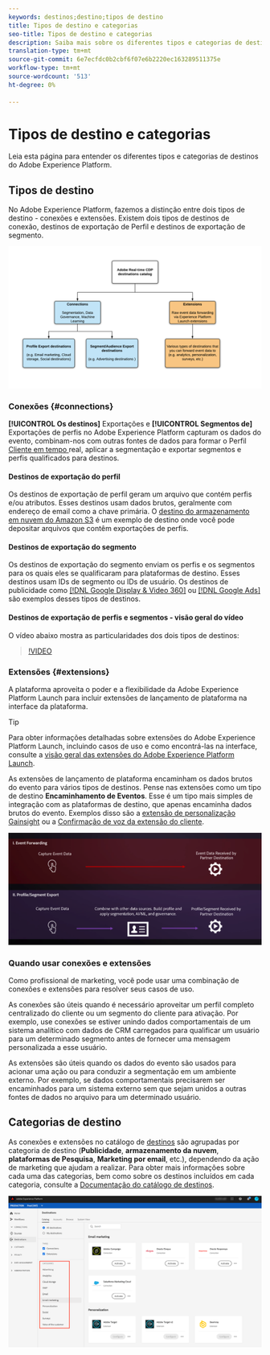 ```yaml
---
keywords: destinos;destino;tipos de destino
title: Tipos de destino e categorias
seo-title: Tipos de destino e categorias
description: Saiba mais sobre os diferentes tipos e categorias de destinos no Adobe Experience Platform.
translation-type: tm+mt
source-git-commit: 6e7ecfdc0b2cbf6f07e6b2220ec163289511375e
workflow-type: tm+mt
source-wordcount: '513'
ht-degree: 0%

---
```



# Tipos de destino e categorias

Leia esta página para entender os diferentes tipos e categorias de destinos do Adobe Experience Platform.

## Tipos de destino

No Adobe Experience Platform, fazemos a distinção entre dois tipos de destino - conexões e extensões. Existem dois tipos de destinos de conexão, destinos de exportação de Perfil e destinos de exportação de segmento.

![Tipos de destinos](./assets/destination-types/types-of-destinations.png)

### Conexões {#connections}

**[!UICONTROL Os destinos]** Exportações e  **[!UICONTROL Segmentos de]** Exportações de perfis no Adobe Experience Platform capturam os dados do evento, combinam-nos com outras fontes de dados para formar o Perfil [ Cliente em tempo ](../profile/home.md)real, aplicar a segmentação e exportar segmentos e perfis qualificados para destinos.

#### Destinos de exportação do perfil

Os destinos de exportação de perfil geram um arquivo que contém perfis e/ou atributos. Esses destinos usam dados brutos, geralmente com endereço de email como a chave primária. O [destino do armazenamento em nuvem do Amazon S3](./catalog/cloud-storage/amazon-s3.md) é um exemplo de destino onde você pode depositar arquivos que contêm exportações de perfis.

#### Destinos de exportação do segmento

Os destinos de exportação do segmento enviam os perfis e os segmentos para os quais eles se qualificaram para plataformas de destino. Esses destinos usam IDs de segmento ou IDs de usuário. Os destinos de publicidade como [[!DNL Google Display & Video 360]](./catalog/advertising/google-dv360.md) ou [[!DNL Google Ads]](./catalog/advertising/google-ads-destination.md) são exemplos desses tipos de destinos.

#### Destinos de exportação de perfis e segmentos - visão geral do vídeo

O vídeo abaixo mostra as particularidades dos dois tipos de destinos:

>[!VIDEO](https://video.tv.adobe.com/v/29707?quality=12)

### Extensões {#extensions}

A plataforma aproveita o poder e a flexibilidade da Adobe Experience Platform Launch para incluir extensões de lançamento de plataforma na interface da plataforma.

>[!TIP]
>
>Para obter informações detalhadas sobre extensões do Adobe Experience Platform Launch, incluindo casos de uso e como encontrá-las na interface, consulte a [visão geral das extensões do Adobe Experience Platform Launch](./catalog/launch-extensions/overview.md).

As extensões de lançamento de plataforma encaminham os dados brutos do evento para vários tipos de destinos. Pense nas extensões como um tipo de destino **Encaminhamento de Eventos**. Esse é um tipo mais simples de integração com as plataformas de destino, que apenas encaminha dados brutos do evento. Exemplos disso são a [extensão de personalização Gainsight](./catalog/personalization/gainsight.md) ou a [Confirmação de voz da extensão do cliente](./catalog/voice/confirmit-digital-feedback.md).

![extensões de Experience Platform Launch em relação a outros destinos](./assets/common/launch-and-other-destinations.png)

### Quando usar conexões e extensões

Como profissional de marketing, você pode usar uma combinação de conexões e extensões para resolver seus casos de uso.

As conexões são úteis quando é necessário aproveitar um perfil completo centralizado do cliente ou um segmento do cliente para ativação. Por exemplo, use conexões se estiver unindo dados comportamentais de um sistema analítico com dados de CRM carregados para qualificar um usuário para um determinado segmento antes de fornecer uma mensagem personalizada a esse usuário.

As extensões são úteis quando os dados do evento são usados para acionar uma ação ou para conduzir a segmentação em um ambiente externo. Por exemplo, se dados comportamentais precisarem ser encaminhados para um sistema externo sem que sejam unidos a outras fontes de dados no arquivo para um determinado usuário.

## Categorias de destino

As conexões e extensões no catálogo de [destinos](https://platform.adobe.com/destination/catalog) são agrupadas por categoria de destino (**Publicidade**, **armazenamento da nuvem**, **plataformas de Pesquisa**, **Marketing por email**, etc.), dependendo da ação de marketing que ajudam a realizar. Para obter mais informações sobre cada uma das categorias, bem como sobre os destinos incluídos em cada categoria, consulte a [Documentação do catálogo de destinos](./catalog/overview.md).

![Categorias de destino](./assets/destination-types/destination-categories-menu.png)

